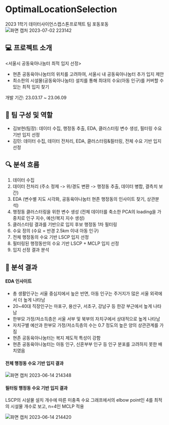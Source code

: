 # OptimalLocationSelection
2023 1학기 데이터사이언스캡스톤프로젝트 팀 포동포동
![화면 캡처 2023-07-02 223142](https://github.com/mminiiii/OptimalLocationSelection/assets/90174257/9be64f79-291c-4a0a-b676-a2b8b3e0c72d)


## 💻 프로젝트 소개
<서울시 공동육아나눔터 최적 입지 선정>
- 현존 공동육아나눔터의 위치를 고려하여, 서울시 내 공동육아나눔터 추가 입지 제안
- 최소한의 시설물(공동육아나눔터) 설치를 통해 최대의 수요(아동 인구)를 커버할 수 있는 최적 입지 찾기

개발 기간: 23.03.17 ~ 23.06.09

## 🫶 팀 구성 및 역할
- 김보현(팀장): 데이터 수집, 행정동 추출, EDA, 클러스터링 변수 생성, 필터링 수요 기반 입지 선정
- 김민: 데이터 수집, 데이터 전처리, EDA, 클러스터링&필터링, 전체 수요 기반 입지 선정

## 🔍 분석 흐름
1. 데이터 수집
2. 데이터 전처리 (주소 정제 -> 위/경도 변환 -> 행정동 추출, 데이터 병합, 결측치 보간)
3. EDA (변수별 지도 시각화, 공동육아나눔터 현존 행정동의 인사이트 찾기, 상관분석)
4. 행정동 클러스터링을 위한 변수 생성 (전체 데이터를 축소한 PCA의 loading을 가중치로 인구 지수, 예산/복지 지수 생성)
5. 클러스터링 결과를 기반으로 입지 후보 행정동 1차 필터링
6. 수요 정의 (수요 = 반경 2.5km 이내 아동 인구)
7. 전체 행정동의 수요 기반 LSCP 입지 선정
8. 필터링된 행정동만의 수요 기반 LSCP + MCLP 입지 선정
9. 입지 선정 결과 분석

## 👶 분석 결과
#### EDA 인사이트
- 총 생활인구는 서울 중심지에서 높은 반면, 아동 인구는 주거지가 많은 서울 외곽에서 더 높게 나타남
- 20~40대 직장인구는 마포구, 용산구, 서초구, 강남구 등 한강 부근에서 높게 나타남
- 한부모 가정/저소득층은 서울 서부 및 북부의 자치구에서 상대적으로 높게 나타남
- 자치구별 예산과 한부모 가정/저소득층의 수는 0.7 정도의 높은 양의 상관관계를 가짐
- 현존 공동육아나눔터는 복지 제도적 특성이 강함
- 현존 공동육아나눔터는 아동 인구, 신혼부부 인구 등 인구 분포를 고려하지 못한 배치였음

#### 전체 행정동 수요 기반 입지 결과
![화면 캡처 2023-06-14 214348](https://github.com/mminiiii/OptimalLocationSelection/assets/90174257/8534bf33-1daf-47ec-85b0-1684a3b57c92)


#### 필터링 행정동 수요 기반 입지 결과
LSCP의 시설물 설치 개수에 따른 미충족 수요 그래프에서의 elbow point인 4를 최적의 시설물 개수로 보고, n=4인 MCLP 적용

![화면 캡처 2023-06-14 214420](https://github.com/mminiiii/OptimalLocationSelection/assets/90174257/a1db93c6-5ea0-472a-8444-f6ff60422065)

